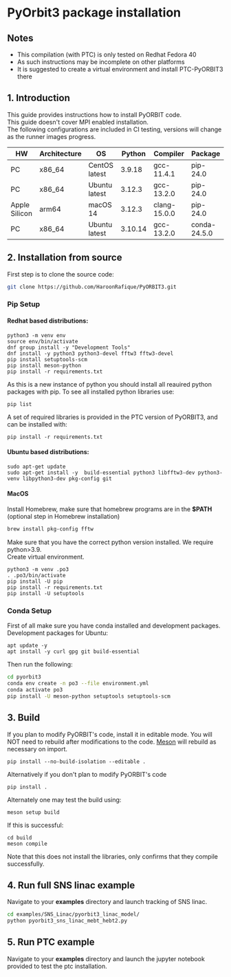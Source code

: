 # PyOrbit3 package installation

## Notes
- This compilation (with PTC) is only tested on Redhat Fedora 40
- As such instructions may be incomplete on other platforms
- It is suggested to create a virtual environment and install PTC-PyORBIT3 there


## 1. Introduction
This guide provides instructions how to install PyORBIT code. <br>
This guide doesn't cover MPI enabled installation. <br>
The following configurations are included in CI testing, versions will change as the runner images progress.

| HW            | Architecture | OS            | Python  | Compiler     | Package      |
|---------------|--------------|---------------|---------|--------------|--------------|
| PC            | x86_64       | CentOS latest | 3.9.18  | gcc-11.4.1   | pip-24.0     |
| PC            | x86_64       | Ubuntu latest | 3.12.3  | gcc-13.2.0   | pip-24.0     |
| Apple Silicon | arm64        | macOS 14      | 3.12.3  | clang-15.0.0 | pip-24.0     |
| PC            | x86_64       | Ubuntu latest | 3.10.14 | gcc-13.2.0   | conda-24.5.0 |



## 2. Installation from source

First step is to clone the source code:

```bash
git clone https://github.com/HaroonRafique/PyORBIT3.git
```

### Pip Setup

#### Redhat based distributions:
```
python3 -m venv env
source env/bin/activate
dnf group install -y "Development Tools"
dnf install -y python3 python3-devel fftw3 fftw3-devel
pip install setuptools-scm
pip install meson-python
pip install -r requirements.txt
```
As this is a new instance of python you should install all reauired python packages with pip.
To see all installed python libraries use:
```
pip list
```
A set of required libraries is provided in the PTC version of PyORBIT3, and can be installed with:
```
pip install -r requirements.txt
```

#### Ubuntu based distributions:
```
sudo apt-get update
sudo apt-get install -y  build-essential python3 libfftw3-dev python3-venv libpython3-dev pkg-config git
```

#### MacOS
Install Homebrew, make sure that  homebrew programs are in the **$PATH** (optional step in Homebrew installation)
```bash
brew install pkg-config fftw
```

Make sure that you have the correct python version installed. We require python>3.9. <br>
Create virtual environment.
```
python3 -m venv .po3
. .po3/bin/activate
pip install -U pip
pip install -r requirements.txt
pip install -U setuptools
```

### Conda Setup

First of all make sure you have conda installed and development packages.<br>
Development packages for Ubuntu:
```
apt update -y
apt install -y curl gpg git build-essential
```

Then run the following:

```bash
cd pyorbit3
conda env create -n po3 --file environment.yml
conda activate po3
pip install -U meson-python setuptools setuptools-scm
```


## 3. Build

If you plan to modify PyORBIT's code, install it in editable mode. 
You will NOT need to rebuild after modifications to the code. [Meson](MesonBuild.md) will rebuild as necessary on import.
```
pip install --no-build-isolation --editable .
```

Alternatively if you don't plan to modify PyORBIT's code
```
pip install .
```

Alternately one may test the build using:
```
meson setup build
```
If this is successful:
```
cd build
meson compile
```
Note that this does not install the libraries, only confirms that they compile successfully.


## 4. Run full SNS linac example

Navigate to your **examples** directory and launch tracking of SNS linac.

```bash
cd examples/SNS_Linac/pyorbit3_linac_model/
python pyorbit3_sns_linac_mebt_hebt2.py
```

## 5. Run PTC example

Navigate to your **examples** directory and launch the jupyter notebook provided to test the ptc installation.


